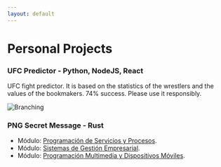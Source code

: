 ```yaml
---
layout: default
---
```


# Personal Projects

### UFC Predictor - Python, NodeJS, React
UFC fight predictor. It is based on the statistics of the wrestlers and the values of the bookmakers. 74% success. Please use it responsibly.

![Branching](./assets/img/)

### PNG Secret Message - Rust
*   Módulo: [Programación de Servicios y Procesos](./teaching.html).
*   Módulo: [Sistemas de Gestión Empresarial](./teaching.html).
*   Módulo: [Programación Multimedia y Dispositivos Móviles](./teaching.html).
